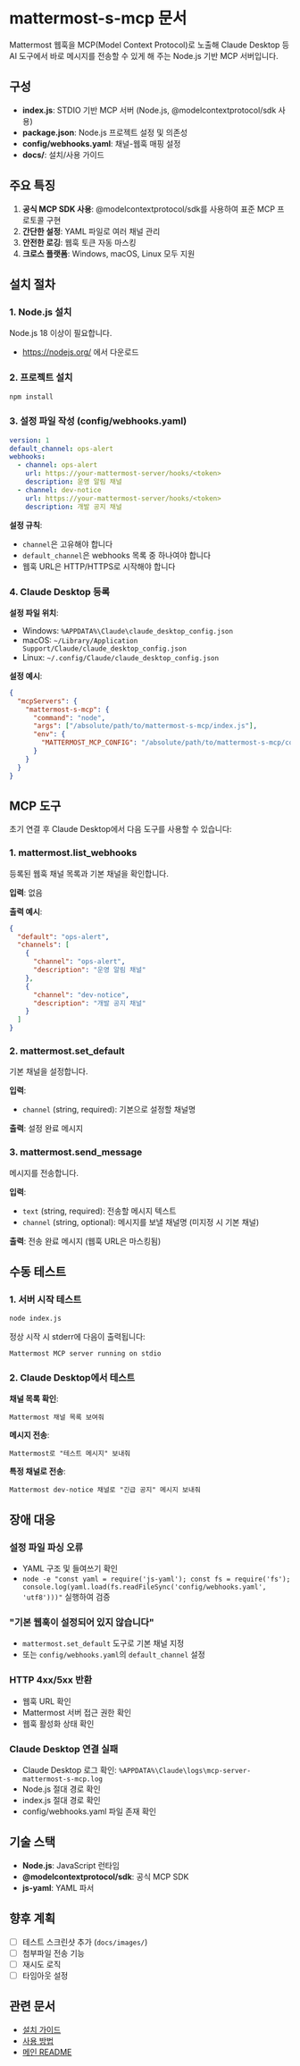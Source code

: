 # mattermost-s-mcp 문서

Mattermost 웹훅을 MCP(Model Context Protocol)로 노출해 Claude Desktop 등 AI 도구에서 바로 메시지를 전송할 수 있게 해 주는 Node.js 기반 MCP 서버입니다.

## 구성

- **index.js**: STDIO 기반 MCP 서버 (Node.js, @modelcontextprotocol/sdk 사용)
- **package.json**: Node.js 프로젝트 설정 및 의존성
- **config/webhooks.yaml**: 채널-웹훅 매핑 설정
- **docs/**: 설치/사용 가이드

## 주요 특징

1. **공식 MCP SDK 사용**: @modelcontextprotocol/sdk를 사용하여 표준 MCP 프로토콜 구현
2. **간단한 설정**: YAML 파일로 여러 채널 관리
3. **안전한 로깅**: 웹훅 토큰 자동 마스킹
4. **크로스 플랫폼**: Windows, macOS, Linux 모두 지원

## 설치 절차

### 1. Node.js 설치
Node.js 18 이상이 필요합니다.
- https://nodejs.org/ 에서 다운로드

### 2. 프로젝트 설치
```bash
npm install
```

### 3. 설정 파일 작성 (config/webhooks.yaml)

```yaml
version: 1
default_channel: ops-alert
webhooks:
  - channel: ops-alert
    url: https://your-mattermost-server/hooks/<token>
    description: 운영 알림 채널
  - channel: dev-notice
    url: https://your-mattermost-server/hooks/<token>
    description: 개발 공지 채널
```

**설정 규칙**:
- `channel`은 고유해야 합니다
- `default_channel`은 webhooks 목록 중 하나여야 합니다
- 웹훅 URL은 HTTP/HTTPS로 시작해야 합니다

### 4. Claude Desktop 등록

**설정 파일 위치**:
- Windows: `%APPDATA%\Claude\claude_desktop_config.json`
- macOS: `~/Library/Application Support/Claude/claude_desktop_config.json`
- Linux: `~/.config/Claude/claude_desktop_config.json`

**설정 예시**:
```json
{
  "mcpServers": {
    "mattermost-s-mcp": {
      "command": "node",
      "args": ["/absolute/path/to/mattermost-s-mcp/index.js"],
      "env": {
        "MATTERMOST_MCP_CONFIG": "/absolute/path/to/mattermost-s-mcp/config/webhooks.yaml"
      }
    }
  }
}
```

## MCP 도구

초기 연결 후 Claude Desktop에서 다음 도구를 사용할 수 있습니다:

### 1. mattermost.list_webhooks
등록된 웹훅 채널 목록과 기본 채널을 확인합니다.

**입력**: 없음

**출력 예시**:
```json
{
  "default": "ops-alert",
  "channels": [
    {
      "channel": "ops-alert",
      "description": "운영 알림 채널"
    },
    {
      "channel": "dev-notice",
      "description": "개발 공지 채널"
    }
  ]
}
```

### 2. mattermost.set_default
기본 채널을 설정합니다.

**입력**:
- `channel` (string, required): 기본으로 설정할 채널명

**출력**: 설정 완료 메시지

### 3. mattermost.send_message
메시지를 전송합니다.

**입력**:
- `text` (string, required): 전송할 메시지 텍스트
- `channel` (string, optional): 메시지를 보낼 채널명 (미지정 시 기본 채널)

**출력**: 전송 완료 메시지 (웹훅 URL은 마스킹됨)

## 수동 테스트

### 1. 서버 시작 테스트
```bash
node index.js
```

정상 시작 시 stderr에 다음이 출력됩니다:
```
Mattermost MCP server running on stdio
```

### 2. Claude Desktop에서 테스트

**채널 목록 확인**:
```
Mattermost 채널 목록 보여줘
```

**메시지 전송**:
```
Mattermost로 "테스트 메시지" 보내줘
```

**특정 채널로 전송**:
```
Mattermost dev-notice 채널로 "긴급 공지" 메시지 보내줘
```

## 장애 대응

### 설정 파일 파싱 오류
- YAML 구조 및 들여쓰기 확인
- `node -e "const yaml = require('js-yaml'); const fs = require('fs'); console.log(yaml.load(fs.readFileSync('config/webhooks.yaml', 'utf8')))"` 실행하여 검증

### "기본 웹훅이 설정되어 있지 않습니다"
- `mattermost.set_default` 도구로 기본 채널 지정
- 또는 `config/webhooks.yaml`의 `default_channel` 설정

### HTTP 4xx/5xx 반환
- 웹훅 URL 확인
- Mattermost 서버 접근 권한 확인
- 웹훅 활성화 상태 확인

### Claude Desktop 연결 실패
- Claude Desktop 로그 확인: `%APPDATA%\Claude\logs\mcp-server-mattermost-s-mcp.log`
- Node.js 절대 경로 확인
- index.js 절대 경로 확인
- config/webhooks.yaml 파일 존재 확인

## 기술 스택

- **Node.js**: JavaScript 런타임
- **@modelcontextprotocol/sdk**: 공식 MCP SDK
- **js-yaml**: YAML 파서

## 향후 계획

- [ ] 테스트 스크린샷 추가 (`docs/images/`)
- [ ] 첨부파일 전송 기능
- [ ] 재시도 로직
- [ ] 타임아웃 설정

## 관련 문서

- [설치 가이드](../INSTALL.md)
- [사용 방법](../USAGE.md)
- [메인 README](../README.md)
